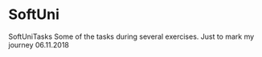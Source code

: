 # SoftUni
SoftUniTasks
Some of the tasks during several exercises.
Just to mark my journey 
06.11.2018
